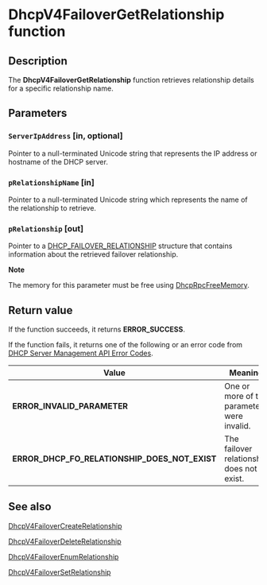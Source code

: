 # DhcpV4FailoverGetRelationship function

## Description

The **DhcpV4FailoverGetRelationship** function retrieves relationship details for a specific relationship name.

## Parameters

### `ServerIpAddress` [in, optional]

Pointer to a null-terminated Unicode string that represents the IP address or hostname of the DHCP server.

### `pRelationshipName` [in]

Pointer to a null-terminated Unicode string which represents the name of the relationship to retrieve.

### `pRelationship` [out]

Pointer to a [DHCP_FAILOVER_RELATIONSHIP](https://learn.microsoft.com/windows/desktop/api/dhcpsapi/ns-dhcpsapi-dhcp_failover_relationship) structure that contains information about the retrieved failover relationship.

**Note**

The memory for this parameter must be free using [DhcpRpcFreeMemory](https://learn.microsoft.com/previous-versions/windows/desktop/api/dhcpsapi/nf-dhcpsapi-dhcprpcfreememory).

## Return value

If the function succeeds, it returns **ERROR_SUCCESS**.

If the function fails, it returns one of the following or an error code from [DHCP Server Management API Error Codes](https://learn.microsoft.com/previous-versions/windows/desktop/dhcp/dhcp-server-management-api-error-codes).

| Value | Meaning |
| --- | --- |
| **ERROR_INVALID_PARAMETER** | One or more of the parameters were invalid. |
| **ERROR_DHCP_FO_RELATIONSHIP_DOES_NOT_EXIST** | The failover relationship does not exist. |

## See also

[DhcpV4FailoverCreateRelationship](https://learn.microsoft.com/previous-versions/windows/desktop/api/dhcpsapi/nf-dhcpsapi-dhcpv4failovercreaterelationship)

[DhcpV4FailoverDeleteRelationship](https://learn.microsoft.com/previous-versions/windows/desktop/api/dhcpsapi/nf-dhcpsapi-dhcpv4failoverdeleterelationship)

[DhcpV4FailoverEnumRelationship](https://learn.microsoft.com/previous-versions/windows/desktop/api/dhcpsapi/nf-dhcpsapi-dhcpv4failoverenumrelationship)

[DhcpV4FailoverSetRelationship](https://learn.microsoft.com/previous-versions/windows/desktop/api/dhcpsapi/nf-dhcpsapi-dhcpv4failoversetrelationship)